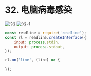 # 32. 电脑病毒感染

![32](/images/od2/32.png)
![32-1](/images/od2/32-1.png)

```js
const readline = require('readline');
const rl = readline.createInterface({
    input: process.stdin,
    output: process.stdout,
});

rl.on('line', (line) => {
    
});
```